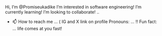 Hi, I’m @Promiseukadike
I’m interested in software engineering!
I’m currently learning! 
I’m looking to collaborate! ..
- 📫 How to reach me ... ( IG and X link on profile
Pronouns: ... !!
Fun fact: ... life comes at you fast! 

<!---
Promiseukadike/Promiseukadike is a ✨ special ✨ repository because its `README.md` (this file) appears on your GitHub profile.
You can click the Preview link to take a look at your changes.
--->
